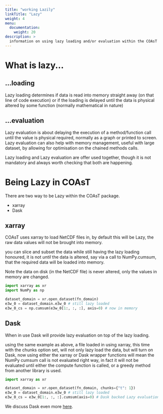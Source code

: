 ```yaml
---
title: "working Lazily"
linkTitle: "Lazy"
weight: 4
menu:
  documentation:
    weight: 20
description: >
  information on using lazy loading and/or evaluation within the COAsT package
---
```


# What is lazy...

## ...loading
Lazy loading determines if data is read into memory straight away (on that line of code execution) or if the loading is delayed until the data is physical altered by some function (normally mathematical in nature)

## ...evaluation
Lazy evaluation is about delaying the execution of a method/function call until the value is physical required, normally as a graph or printed to screen.  Lazy evaluation can also help with memory management, useful with large dataset, by allowing for optimisation on the chained methods calls.

Lazy loading and Lazy evaluation are offer used together, though it is not mandatory and always worth checking that both are happening.   


# Being Lazy in COAsT
There are two way to be Lazy within the COAsT package.

* xarray
* Dask

## xarray
COAsT uses xarray to load NetCDF files in, by default this will be Lazy, the raw data values will not be brought into memory.

you can slice and subset the data while still having the lazy loading honoured, it is not _until_ the data is altered, say via a call to NumPy.cumsum, that the required data will be loaded into memory.

Note the data on disk (in the NetCDF file) is never altered, only the values in memory are changed.

```python
import xarray as xr
import NumPy as np

dataset_domain = xr.open_dataset(fn_domain)
e3w_0 = dataset_domain.e3w_0 # still lazy loaded
e3w_0_cs = np.cumsum(e3w_0[1:, :, :], axis=0) # now in memory

```


## Dask
When in use Dask will provide lazy evaluation on top of the lazy loading.

using the same example as above, a file loaded in using xarray, this time with the chunks option set, will not only lazy load the data, but will turn on Dask, now using either the xarray or Dask wrapper functions will mean the NumPy cumsum call is not evaluated right way, in fact it will not be evaluated until either the compute function is called, or a greedy method from another library is used.

```python
import xarray as xr

dataset_domain = xr.open_dataset(fn_domain, chunks={"t": 1})
e3w_0 = dataset_domain.e3w_0 # still lazy loaded
e3w_0_cs = e3w_0[1:, :, :].cumsum(axis=0) # Dask backed Lazy evaluation

```

We discuss Dask even more [here](../dask/).
